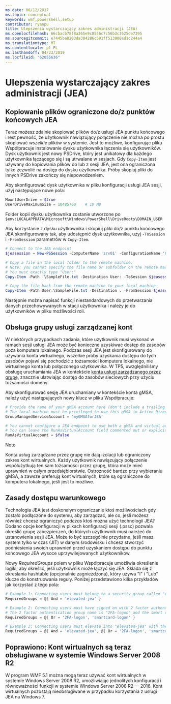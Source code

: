 ```yaml
---
ms.date: 06/12/2017
ms.topic: conceptual
keywords: wmf,powershell,setup
contributor: ryanpu
title: Ulepszenia wystarczający zakres administracji (JEA)
ms.openlocfilehash: 66cbacb78f8a365e9c8556c7c56b3c3525de7395
ms.sourcegitcommit: e7445ba8203da304286c591ff513900ad1c244a4
ms.translationtype: MT
ms.contentlocale: pl-PL
ms.lasthandoff: 04/23/2019
ms.locfileid: "62055636"
---
```

# <a name="improvements-to-just-enough-administration-jea"></a>Ulepszenia wystarczający zakres administracji (JEA)

## <a name="constrained-file-copy-tofrom-jea-endpoints"></a>Kopiowanie plików ograniczone do/z punktów końcowych JEA

Teraz możesz zdalnie skopiować plików do/z usługi JEA punktu końcowego i rest pewność, że użytkownik nawiązujący połączenie nie można po prostu skopiować *wszelkie* plików w systemie. Jest to możliwe, konfigurując pliku Współpracuje instalowanie dysku użytkownika łączenia się użytkowników. Dysk użytkownik jest nowy PSDrive, który jest unikatowy dla każdego użytkownika łączącego się i są utrwalane w sesjach. Gdy `Copy-Item` jest używany do kopiowania plików do lub z sesji JEA, jest ona ograniczona tylko zezwolić na dostęp do dysku użytkownika. Próby skopiuj pliki do innych PSDrive zakończy się niepowodzeniem.

Aby skonfigurować dysk użytkownika w pliku konfiguracji usługi JEA sesji, użyj następujące nowe pola:

```powershell
MountUserDrive = $true
UserDriveMaximumSize = 10485760    # 10 MB
```

Folder kopii dysku użytkownika zostanie utworzone po `$env:LOCALAPPDATA\Microsoft\Windows\PowerShell\DriveRoots\DOMAIN_USER`

Aby korzystanie z dysku użytkownika i skopiuj pliki do/z punktu końcowego JEA skonfigurowany tak, aby udostępnić dysk użytkownika, użyj `-ToSession` i `-FromSession` parametrów w `Copy-Item`.

```powershell
# Connect to the JEA endpoint
$jeasession = New-PSSession -ComputerName 'srv01' -ConfigurationName 'UserDemo'

# Copy a file in the local folder to the remote machine.
# Note: you cannot specify the file name or subfolder on the remote machine.
# You must exactly type "User:"
Copy-Item -Path .\SampleFile.txt -Destination User: -ToSession $jeasession

# Copy the file back from the remote machine to your local machine
Copy-Item -Path User:\SampleFile.txt -Destination . -FromSession $jeasession
```

Następnie można napisać funkcji niestandardowych do przetwarzania danych przechowywanych w stacji użytkownika i należy je do użytkowników w pliku możliwości roli.

## <a name="support-for-group-managed-service-accounts"></a>Obsługa grupy usługi zarządzanej kont

W niektórych przypadkach zadania, które użytkownik musi wykonać w ramach sesji usługi JEA może być konieczne uzyskiwać dostęp do zasobów poza komputera lokalnego. Podczas sesji JEA jest skonfigurowany do używania konta wirtualnego, wszelkie próby uzyskania dostępu do tych zasobów pojawi się pochodzić z tożsamości komputera lokalnego, nie wirtualnego konta lub połączonego użytkownika. W TP5, uwzględniliśmy obsługę uruchamiania JEA w kontekście [konta usługi zarządzanego przez grupę](/previous-versions/windows/it-pro/windows-server-2012-R2-and-2012/jj128431\(v=ws.11\)), znacznie ułatwiając dostęp do zasobów sieciowych przy użyciu tożsamości domeny.

Aby skonfigurować sesję JEA uruchamiany w kontekście konta gMSA, należy użyć następujących nowy klucz w pliku Współpracuje:

```powershell
# Provide the name of your gMSA account here (don't include a trailing $)
# The local machine must be privileged to use this gMSA in Active Directory
GroupManagedServiceAccount = 'myGMSAforJEA'

# You cannot configure a JEA endpoint to use both a gMSA and virtual account
# You can leave the RunAsVirtualAccount field commented out or explicitly set it to false
RunAsVirtualAccount = $false
```

> [!NOTE]
> Konta usług zarządzane przez grupę nie dają izolacji lub ograniczony zakres kont wirtualnych.
> Każdy użytkownik nawiązujący połączenie współużytkują ten sam tożsamości przez grupę, która może mieć uprawnień w całym przedsiębiorstwie. Ostrożność bardzo przy wybieraniu gMSA, a zawsze preferują kont wirtualnych, które są ograniczone do komputera lokalnego, jeśli jest to możliwe.

## <a name="conditional-access-policies"></a>Zasady dostępu warunkowego

Technologia JEA jest doskonałym ograniczanie ktoś możliwościach gdy zostało podłączone do systemu, aby zarządzać, ale co, jeśli możesz również chcesz ograniczyć *podczas* ktoś można użyć technologii JEA? Dodano opcje konfiguracji w plikach konfiguracji sesji (.pssc) pozwala określić grupę zabezpieczeń, do których użytkownik musi należeć do ustanowienia sesji JEA. Może to być szczególnie przydatne, jeśli masz system tylko w czas (JIT) w danym środowisku i chcesz stworzyć podniesienia swoich uprawnień przed uzyskaniem dostępu do punktu końcowego JEA wysoce uprzywilejowanych użytkowników.

Nowy *RequiredGroups* polem w pliku Współpracuje umożliwia określenie logiki, aby określić, jeśli użytkownik może łączyć się JEA. Składa się z określania hashtable (opcjonalnie zagnieżdżona), który używa "I" i "Lub" klucze do konstruowania reguły. Poniżej przedstawiono kilka przykładów jak korzystać z tego pola:

```powershell
# Example 1: Connecting users must belong to a security group called "elevated-jea"
RequiredGroups = @{ And = 'elevated-jea' }

# Example 2: Connecting users must have signed on with 2 factor authentication or a smart card
# The 2 factor authentication group name is "2FA-logon" and the smart card group name is "smartcard-logon"
RequiredGroups = @{ Or = '2FA-logon', 'smartcard-logon' }

# Example 3: Connecting users must elevate into "elevated-jea" with their JIT system and have logged on with 2FA or a smart card
RequiredGroups = @{ And = 'elevated-jea', @{ Or = '2FA-logon', 'smartcard-logon' }}
```

## <a name="fixed-virtual-accounts-are-now-supported-on-windows-server-2008-r2"></a>Poprawiono: Kont wirtualnych są teraz obsługiwane w systemie Windows Server 2008 R2

W program WMF 5.1 można mogą teraz używać kont wirtualnych w systemie Windows Server 2008 R2, umożliwiając jednolitych konfiguracji i równoważności funkcji w systemie Windows Server 2008 R2 — 2016. Kont wirtualnych pozostają nieobsługiwane w przypadku korzystania z usługi JEA na Windows 7.